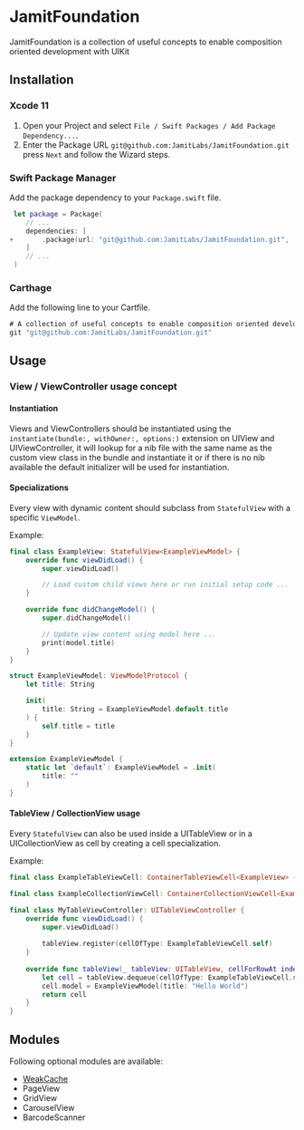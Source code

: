 # JamitFoundation

JamitFoundation is a collection of useful concepts to enable composition oriented development with UIKit

## Installation

### Xcode 11

1. Open your Project and select `File / Swift Packages / Add Package Dependency...`.
2. Enter the Package URL `git@github.com:JamitLabs/JamitFoundation.git` press `Next` and follow the Wizard steps.

### Swift Package Manager

Add the package dependency to your `Package.swift` file.

```swift
 let package = Package(
    // ...
    dependencies: [
+       .package(url: "git@github.com:JamitLabs/JamitFoundation.git", .upToNextMajor(from: "1.0.0"))
    ]
    // ...
 )
```

### Carthage

Add the following line to your Cartfile.

```swift
# A collection of useful concepts to enable composition oriented development with UIKit
git "git@github.com:JamitLabs/JamitFoundation.git"
```


## Usage

### View / ViewController usage concept

#### Instantiation

Views and ViewControllers should be instantiated using the `instantiate(bundle:, withOwner:, options:)` extension on UIView and UIViewController, it will lookup for a nib file with the same name as the custom view class in the bundle and instantiate it or if there is no nib available the default initializer will be used for instantiation.

#### Specializations

Every view with dynamic content should subclass from `StatefulView` with a specific `ViewModel`.

Example:

```swift
final class ExampleView: StatefulView<ExampleViewModel> {
    override func viewDidLoad() {
        super.viewDidLoad()

        // Load custom child views here or run initial setup code ...
    }

    override func didChangeModel() {
        super.didChangeModel()

        // Update view content using model here ...
        print(model.title)
    }
}

struct ExampleViewModel: ViewModelProtocol {
    let title: String

    init(
        title: String = ExampleViewModel.default.title
    ) {
        self.title = title
    }
}

extension ExampleViewModel {
    static let `default`: ExampleViewModel = .init(
        title: ""
    )
}

```

#### TableView / CollectionView usage

Every `StatefulView` can also be used inside a UITableView or in a UICollectionView as cell by creating a cell specialization.

Example:

```swift
final class ExampleTableViewCell: ContainerTableViewCell<ExampleView> {}

final class ExampleCollectionViewCell: ContainerCollectionViewCell<ExampleView> {}

final class MyTableViewController: UITableViewController {
    override func viewDidLoad() {
        super.viewDidLoad()
        
        tableView.register(cellOfType: ExampleTableViewCell.self)
    }
    
    override func tableView(_ tableView: UITableView, cellForRowAt indexPath: IndexPath) -> UITableViewCell {
        let cell = tableView.dequeue(cellOfType: ExampleTableViewCell.self, for: indexPath)
        cell.model = ExampleViewModel(title: "Hello World")
        return cell
    }
}
```

## Modules
Following optional modules are available:

- [WeakCache](Modules/WeakCache/README.md)
- PageView
- GridView
- CarouselView
- BarcodeScanner
